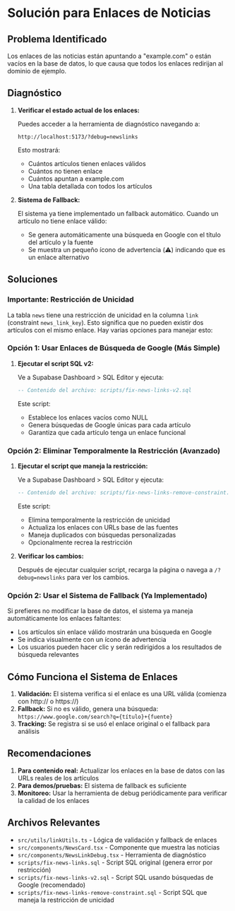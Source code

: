 # Solución para Enlaces de Noticias

## Problema Identificado

Los enlaces de las noticias están apuntando a "example.com" o están vacíos en la base de datos, lo que causa que todos los enlaces redirijan al dominio de ejemplo.

## Diagnóstico

1. **Verificar el estado actual de los enlaces:**
   
   Puedes acceder a la herramienta de diagnóstico navegando a:
   ```
   http://localhost:5173/?debug=newslinks
   ```

   Esto mostrará:
   - Cuántos artículos tienen enlaces válidos
   - Cuántos no tienen enlace
   - Cuántos apuntan a example.com
   - Una tabla detallada con todos los artículos

2. **Sistema de Fallback:**
   
   El sistema ya tiene implementado un fallback automático. Cuando un artículo no tiene enlace válido:
   - Se genera automáticamente una búsqueda en Google con el título del artículo y la fuente
   - Se muestra un pequeño ícono de advertencia (⚠️) indicando que es un enlace alternativo

## Soluciones

### Importante: Restricción de Unicidad

La tabla `news` tiene una restricción de unicidad en la columna `link` (constraint `news_link_key`). Esto significa que no pueden existir dos artículos con el mismo enlace. Hay varias opciones para manejar esto:

### Opción 1: Usar Enlaces de Búsqueda de Google (Más Simple)

1. **Ejecutar el script SQL v2:**
   
   Ve a Supabase Dashboard > SQL Editor y ejecuta:
   ```sql
   -- Contenido del archivo: scripts/fix-news-links-v2.sql
   ```

   Este script:
   - Establece los enlaces vacíos como NULL
   - Genera búsquedas de Google únicas para cada artículo
   - Garantiza que cada artículo tenga un enlace funcional

### Opción 2: Eliminar Temporalmente la Restricción (Avanzado)

1. **Ejecutar el script que maneja la restricción:**
   
   Ve a Supabase Dashboard > SQL Editor y ejecuta:
   ```sql
   -- Contenido del archivo: scripts/fix-news-links-remove-constraint.sql
   ```

   Este script:
   - Elimina temporalmente la restricción de unicidad
   - Actualiza los enlaces con URLs base de las fuentes
   - Maneja duplicados con búsquedas personalizadas
   - Opcionalmente recrea la restricción

2. **Verificar los cambios:**
   
   Después de ejecutar cualquier script, recarga la página o navega a `/?debug=newslinks` para ver los cambios.

### Opción 2: Usar el Sistema de Fallback (Ya Implementado)

Si prefieres no modificar la base de datos, el sistema ya maneja automáticamente los enlaces faltantes:

- Los artículos sin enlace válido mostrarán una búsqueda en Google
- Se indica visualmente con un ícono de advertencia
- Los usuarios pueden hacer clic y serán redirigidos a los resultados de búsqueda relevantes

## Cómo Funciona el Sistema de Enlaces

1. **Validación:** El sistema verifica si el enlace es una URL válida (comienza con http:// o https://)
2. **Fallback:** Si no es válido, genera una búsqueda: `https://www.google.com/search?q={título}+{fuente}`
3. **Tracking:** Se registra si se usó el enlace original o el fallback para análisis

## Recomendaciones

1. **Para contenido real:** Actualizar los enlaces en la base de datos con las URLs reales de los artículos
2. **Para demos/pruebas:** El sistema de fallback es suficiente
3. **Monitoreo:** Usar la herramienta de debug periódicamente para verificar la calidad de los enlaces

## Archivos Relevantes

- `src/utils/linkUtils.ts` - Lógica de validación y fallback de enlaces
- `src/components/NewsCard.tsx` - Componente que muestra las noticias
- `src/components/NewsLinkDebug.tsx` - Herramienta de diagnóstico
- `scripts/fix-news-links.sql` - Script SQL original (genera error por restricción)
- `scripts/fix-news-links-v2.sql` - Script SQL usando búsquedas de Google (recomendado)
- `scripts/fix-news-links-remove-constraint.sql` - Script SQL que maneja la restricción de unicidad
